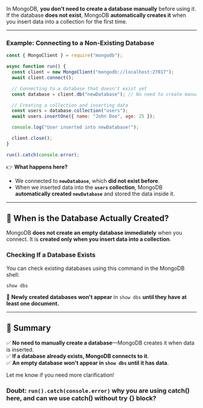 In MongoDB, **you don't need to create a database manually** before using it. If the database **does not exist**, MongoDB **automatically creates it** when you insert data into a collection for the first time.

---

### **Example: Connecting to a Non-Existing Database**

```javascript
const { MongoClient } = require("mongodb");

async function run() {
  const client = new MongoClient("mongodb://localhost:27017");
  await client.connect();

  // Connecting to a database that doesn't exist yet
  const database = client.db("newDatabase"); // No need to create manually

  // Creating a collection and inserting data
  const users = database.collection("users");
  await users.insertOne({ name: "John Doe", age: 25 });

  console.log("User inserted into newDatabase!");

  client.close();
}

run().catch(console.error);
```

👉 **What happens here?**

- We connected to **`newDatabase`**, which **did not exist before**.
- When we inserted data into the **`users` collection**, MongoDB **automatically created `newDatabase`** and stored the data inside it.

---

## **🔹 When is the Database Actually Created?**

MongoDB **does not create an empty database immediately** when you connect. It is **created only when you insert data into a collection**.

### **Checking If a Database Exists**

You can check existing databases using this command in the MongoDB shell:

```shell
show dbs
```

🚀 **Newly created databases won't appear** in `show dbs` **until they have at least one document.**

---

## **📌 Summary**

✅ **No need to manually create a database**—MongoDB creates it when data is inserted.  
✅ **If a database already exists, MongoDB connects to it**.  
✅ **An empty database won't appear in `show dbs` until it has data**.

Let me know if you need more clarification!

### Doubt: `run().catch(console.error)` why you are using catch() here, and can we use catch() without try {} block?
